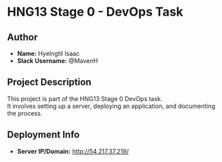 # HNG13 Stage 0 - DevOps Task

## Author
- **Name:** Hyelngtil Isaac
- **Slack Username:** @MavenH

## Project Description
This project is part of the HNG13 Stage 0 DevOps task.  
It involves setting up a server, deploying an application, and documenting the process.

## Deployment Info
- **Server IP/Domain:** http://54.217.37.219/
